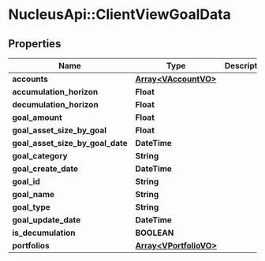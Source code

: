 # NucleusApi::ClientViewGoalData

## Properties
Name | Type | Description | Notes
------------ | ------------- | ------------- | -------------
**accounts** | [**Array&lt;VAccountVO&gt;**](VAccountVO.md) |  | [optional] 
**accumulation_horizon** | **Float** |  | [optional] 
**decumulation_horizon** | **Float** |  | [optional] 
**goal_amount** | **Float** |  | [optional] 
**goal_asset_size_by_goal** | **Float** |  | [optional] 
**goal_asset_size_by_goal_date** | **DateTime** |  | [optional] 
**goal_category** | **String** |  | [optional] 
**goal_create_date** | **DateTime** |  | [optional] 
**goal_id** | **String** |  | [optional] 
**goal_name** | **String** |  | [optional] 
**goal_type** | **String** |  | [optional] 
**goal_update_date** | **DateTime** |  | [optional] 
**is_decumulation** | **BOOLEAN** |  | [optional] 
**portfolios** | [**Array&lt;VPortfolioVO&gt;**](VPortfolioVO.md) |  | [optional] 


